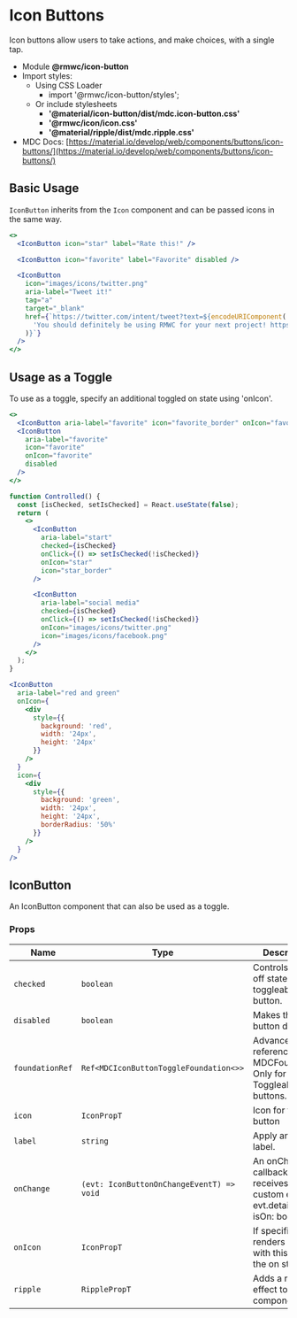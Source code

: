 # Icon Buttons

Icon buttons allow users to take actions, and make choices, with a single tap.

- Module **@rmwc/icon-button**
- Import styles:
  - Using CSS Loader
    - import '@rmwc/icon-button/styles';
  - Or include stylesheets
    - **'@material/icon-button/dist/mdc.icon-button.css'**
    - **'@rmwc/icon/icon.css'**
    - **'@material/ripple/dist/mdc.ripple.css'**
- MDC Docs: [https://material.io/develop/web/components/buttons/icon-buttons/](https://material.io/develop/web/components/buttons/icon-buttons/)

## Basic Usage

`IconButton` inherits from the `Icon` component and can be passed icons in the same way.

```jsx
<>
  <IconButton icon="star" label="Rate this!" />

  <IconButton icon="favorite" label="Favorite" disabled />

  <IconButton
    icon="images/icons/twitter.png"
    aria-label="Tweet it!"
    tag="a"
    target="_blank"
    href={`https://twitter.com/intent/tweet?text=${encodeURIComponent(
      'You should definitely be using RMWC for your next project! https://rmwc.io'
    )}`}
  />
</>
```

## Usage as a Toggle

To use as a toggle, specify an additional toggled on state using 'onIcon'.

```jsx
<>
  <IconButton aria-label="favorite" icon="favorite_border" onIcon="favorite" />
  <IconButton
    aria-label="favorite"
    icon="favorite"
    onIcon="favorite"
    disabled
  />
</>
```

```jsx
function Controlled() {
  const [isChecked, setIsChecked] = React.useState(false);
  return (
    <>
      <IconButton
        aria-label="start"
        checked={isChecked}
        onClick={() => setIsChecked(!isChecked)}
        onIcon="star"
        icon="star_border"
      />

      <IconButton
        aria-label="social media"
        checked={isChecked}
        onClick={() => setIsChecked(!isChecked)}
        onIcon="images/icons/twitter.png"
        icon="images/icons/facebook.png"
      />
    </>
  );
}
```

```jsx
<IconButton
  aria-label="red and green"
  onIcon={
    <div
      style={{
        background: 'red',
        width: '24px',
        height: '24px'
      }}
    />
  }
  icon={
    <div
      style={{
        background: 'green',
        width: '24px',
        height: '24px',
        borderRadius: '50%'
      }}
    />
  }
/>
```

## IconButton

An IconButton component that can also be used as a toggle.

### Props

| Name            | Type                                      | Description                                                                       |
| --------------- | ----------------------------------------- | --------------------------------------------------------------------------------- |
| `checked`       | `boolean`                                 | Controls the on / off state of the a toggleable button.                           |
| `disabled`      | `boolean`                                 | Makes the button disabled                                                         |
| `foundationRef` | `Ref<MDCIconButtonToggleFoundation<>>`    | Advanced: A reference to the MDCFoundation. Only for Toggleable buttons.          |
| `icon`          | `IconPropT`                               | Icon for the button                                                               |
| `label`         | `string`                                  | Apply an aria label.                                                              |
| `onChange`      | `(evt: IconButtonOnChangeEventT) => void` | An onChange callback that receives a custom event. evt.detail = { isOn: boolean } |
| `onIcon`        | `IconPropT`                               | If specified, renders a toggle with this icon as the on state.                    |
| `ripple`        | `RipplePropT`                             | Adds a ripple effect to the component                                             |
